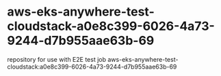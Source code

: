 # aws-eks-anywhere-test-cloudstack-a0e8c399-6026-4a73-9244-d7b955aae63b-69
repository for use with E2E test job aws-eks-anywhere-test-cloudstack:a0e8c399-6026-4a73-9244-d7b955aae63b-69
